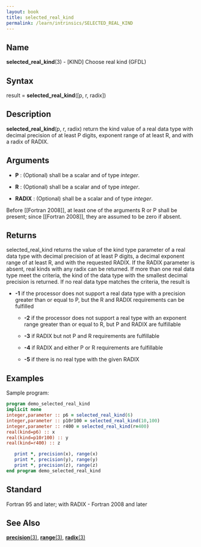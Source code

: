 ```yaml
---
layout: book
title: selected_real_kind
permalink: /learn/intrinsics/SELECTED_REAL_KIND
---
```

## __Name__

__selected\_real\_kind__(3) - \[KIND\] Choose real kind
(GFDL)

## __Syntax__

result = __selected\_real\_kind__(\[p, r, radix\])

## __Description__

__selected\_real\_kind__(p, r, radix) return the kind value of a real
data type with decimal precision of at least P digits, exponent range of
at least R, and with a radix of RADIX.

## __Arguments__

  - __P__
    : (Optional) shall be a scalar and of type _integer_.

  - __R__
    : (Optional) shall be a scalar and of type _integer_.

  - __RADIX__
    : (Optional) shall be a scalar and of type _integer_.

Before \[\[Fortran 2008\]\], at least one of the arguments R or P shall
be present; since \[\[Fortran 2008\]\], they are assumed to be zero if
absent.

## __Returns__

selected\_real\_kind returns the value of the kind type parameter of a
real data type with decimal precision of at least P digits, a decimal
exponent range of at least R, and with the requested RADIX. If the RADIX
parameter is absent, real kinds with any radix can be returned. If more
than one real data type meet the criteria, the kind of the data type
with the smallest decimal precision is returned. If no real data type
matches the criteria, the result is

  - __-1__ if the processor does not support a real data type with a
    precision greater than or equal to P, but the R and RADIX
    requirements can be fulfilled

      - __-2__ if the processor does not support a real type with an
        exponent range greater than or equal to R, but P and RADIX are
        fulfillable

      - __-3__ if RADIX but not P and R requirements are fulfillable

      - __-4__ if RADIX and either P or R requirements are fulfillable

      - __-5__ if there is no real type with the given RADIX

## __Examples__

Sample program:

```fortran
program demo_selected_real_kind
implicit none
integer,parameter :: p6 = selected_real_kind(6)
integer,parameter :: p10r100 = selected_real_kind(10,100)
integer,parameter :: r400 = selected_real_kind(r=400)
real(kind=p6) :: x
real(kind=p10r100) :: y
real(kind=r400) :: z

   print *, precision(x), range(x)
   print *, precision(y), range(y)
   print *, precision(z), range(z)
end program demo_selected_real_kind
```

## __Standard__

Fortran 95 and later; with RADIX - Fortran 2008 and later

## __See Also__

[__precision__(3)](PRECISION),
[__range__(3)](RANGE),
[__radix__(3)](RADIX)
